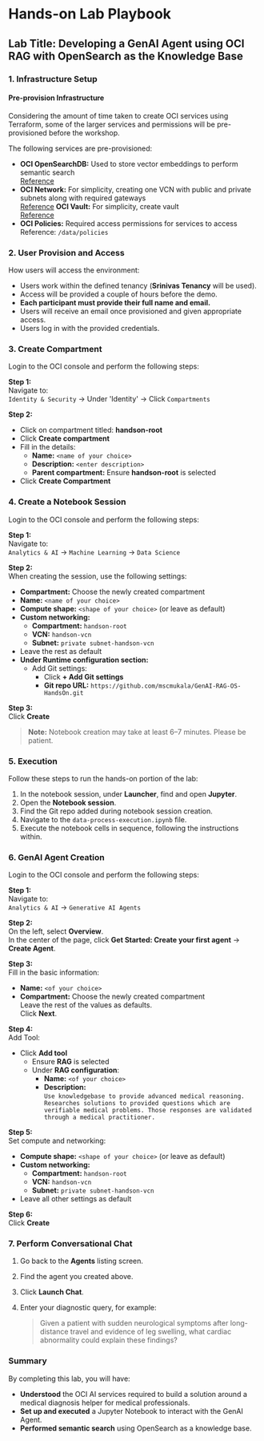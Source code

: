 # Hands-on Lab Playbook  

## Lab Title: **Developing a GenAI Agent using OCI RAG with OpenSearch as the Knowledge Base**  

### 1. Infrastructure Setup  
#### Pre-provision Infrastructure
Considering the amount of time taken to create OCI services using Terraform, some of the larger services and permissions will be pre-provisioned before the workshop.

The following services are pre-provisioned:

- **OCI OpenSearchDB:** Used to store vector embeddings to perform semantic search  
  [Reference](https://docs.oracle.com/en/learn/oci-opensearch/index.html#introduction)
- **OCI Network:** For simplicity, creating one VCN with public and private subnets along with required gateways  
  [Reference](https://docs.oracle.com/en/solutions/wls-on-prem-to-oci/use-wizard-create-vcn.html)
  **OCI Vault:** For simplicity, create vault  
  [Reference](https://docs.oracle.com/en-us/iaas/Content/KeyManagement/Tasks/managingvaults_topic-To_create_a_new_vault.htm)
- **OCI Policies:** Required access permissions for services to access  
  Reference: `/data/policies`
### 2. User Provision and Access

How users will access the environment:

- Users work within the defined tenancy (**Srinivas Tenancy** will be used).
- Access will be provided a couple of hours before the demo.
- **Each participant must provide their full name and email.**
- Users will receive an email once provisioned and given appropriate access.
- Users log in with the provided credentials.
### 3. Create Compartment 

Login to the OCI console and perform the following steps:

**Step 1:**  
Navigate to:  
`Identity & Security` → Under 'Identity' → Click `Compartments`

**Step 2:**  
- Click on compartment titled: **handson-root**
- Click **Create compartment**
- Fill in the details:
  - **Name:** `<name of your choice>`
  - **Description:** `<enter description>`
  - **Parent compartment:** Ensure **handson-root** is selected
- Click **Create Compartment**

### 4. Create a Notebook Session

Login to the OCI console and perform the following steps:

**Step 1:**  
Navigate to:  
`Analytics & AI` → `Machine Learning` → `Data Science`

**Step 2:**  
When creating the session, use the following settings:
- **Compartment:** Choose the newly created compartment
- **Name:** `<name of your choice>`
- **Compute shape:** `<shape of your choice>` (or leave as default)
- **Custom networking:**
  - **Compartment:** `handson-root`
  - **VCN:** `handson-vcn`
  - **Subnet:** `private subnet-handson-vcn`
- Leave the rest as default
- **Under Runtime configuration section:**
  - Add Git settings:
    - Click **+ Add Git settings**
    - **Git repo URL:** `https://github.com/mscmukala/GenAI-RAG-OS-HandsOn.git`

**Step 3:**  
Click **Create**

> **Note:** Notebook creation may take at least 6–7 minutes. Please be patient.

### 5. Execution

Follow these steps to run the hands-on portion of the lab:

1. In the notebook session, under **Launcher**, find and open **Jupyter**.
2. Open the **Notebook session**.
3. Find the Git repo added during notebook session creation.
4. Navigate to the `data-process-execution.ipynb` file.
5. Execute the notebook cells in sequence, following the instructions within.

### 6. GenAI Agent Creation

Login to the OCI console and perform the following steps:

**Step 1:**  
Navigate to:  
`Analytics & AI` → `Generative AI Agents`

**Step 2:**  
On the left, select **Overview**.  
In the center of the page, click **Get Started: Create your first agent** → **Create Agent**.

**Step 3:**  
Fill in the basic information:
- **Name:** `<of your choice>`
- **Compartment:** Choose the newly created compartment  
Leave the rest of the values as defaults.  
Click **Next**.

**Step 4:**  
Add Tool:
- Click **Add tool**
  - Ensure **RAG** is selected
  - Under **RAG configuration**:
    - **Name:** `<of your choice>`
    - **Description:**  
      `Use knowledgebase to provide advanced medical reasoning. Researches solutions to provided questions which are verifiable medical problems. Those responses are validated through a medical practitioner.`

**Step 5:**  
Set compute and networking:
- **Compute shape:** `<shape of your choice>` (or leave as default)
- **Custom networking:**
  - **Compartment:** `handson-root`
  - **VCN:** `handson-vcn`
  - **Subnet:** `private subnet-handson-vcn`
- Leave all other settings as default

**Step 6:**  
Click **Create**

### 7. Perform Conversational Chat

1. Go back to the **Agents** listing screen.
2. Find the agent you created above.
3. Click **Launch Chat**.
4. Enter your diagnostic query, for example:

   > Given a patient with sudden neurological symptoms after long-distance travel and evidence of leg swelling, what cardiac abnormality could explain these findings?
### Summary

By completing this lab, you will have:

- **Understood** the OCI AI services required to build a solution around a medical diagnosis helper for medical professionals.
- **Set up and executed** a Jupyter Notebook to interact with the GenAI Agent.
- **Performed semantic search** using OpenSearch as a knowledge base.